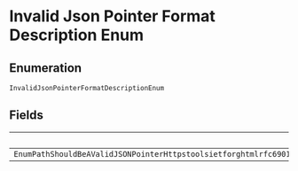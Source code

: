
# Invalid Json Pointer Format Description Enum

## Enumeration

`InvalidJsonPointerFormatDescriptionEnum`

## Fields

| Name |
|  --- |
| `EnumPathShouldBeAValidJSONPointerHttpstoolsietforghtmlrfc6901ThatReferencesALocationWithinTheRequestWhereTheOperationIsPerformed` |


